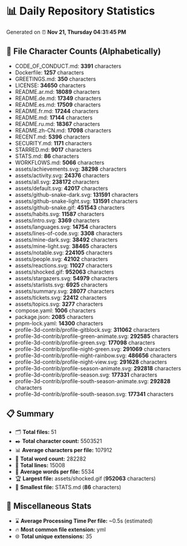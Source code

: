 # 📊 Daily Repository Statistics
Generated on ⏰ **Nov 21, Thursday 04:31:45 PM**

## 📂 File Character Counts (Alphabetically)
- CODE_OF_CONDUCT.md: **3391** characters
- Dockerfile: **1257** characters
- GREETINGS.md: **350** characters
- LICENSE: **34650** characters
- README.ar.md: **18089** characters
- README.de.md: **17349** characters
- README.es.md: **17509** characters
- README.fr.md: **17244** characters
- README.md: **17144** characters
- README.ru.md: **18367** characters
- README.zh-CN.md: **17098** characters
- RECENT.md: **5396** characters
- SECURITY.md: **1171** characters
- STARRED.md: **9017** characters
- STATS.md: **86** characters
- WORKFLOWS.md: **5066** characters
- assets/achievements.svg: **38298** characters
- assets/activity.svg: **24376** characters
- assets/all.svg: **238172** characters
- assets/default.svg: **42017** characters
- assets/github-snake-dark.svg: **131591** characters
- assets/github-snake-light.svg: **131591** characters
- assets/github-snake.gif: **451543** characters
- assets/habits.svg: **11587** characters
- assets/intro.svg: **3369** characters
- assets/languages.svg: **14754** characters
- assets/lines-of-code.svg: **3308** characters
- assets/mine-dark.svg: **38492** characters
- assets/mine-light.svg: **38465** characters
- assets/notable.svg: **224105** characters
- assets/people.svg: **42102** characters
- assets/reactions.svg: **11027** characters
- assets/shocked.gif: **952063** characters
- assets/stargazers.svg: **54979** characters
- assets/starlists.svg: **6925** characters
- assets/summary.svg: **28077** characters
- assets/tickets.svg: **22412** characters
- assets/topics.svg: **3277** characters
- compose.yaml: **1006** characters
- package.json: **2085** characters
- pnpm-lock.yaml: **14300** characters
- profile-3d-contrib/profile-gitblock.svg: **311062** characters
- profile-3d-contrib/profile-green-animate.svg: **292585** characters
- profile-3d-contrib/profile-green.svg: **177098** characters
- profile-3d-contrib/profile-night-green.svg: **291069** characters
- profile-3d-contrib/profile-night-rainbow.svg: **486656** characters
- profile-3d-contrib/profile-night-view.svg: **291628** characters
- profile-3d-contrib/profile-season-animate.svg: **292818** characters
- profile-3d-contrib/profile-season.svg: **177331** characters
- profile-3d-contrib/profile-south-season-animate.svg: **292828** characters
- profile-3d-contrib/profile-south-season.svg: **177341** characters

## 📋 Summary
- 🗂️ **Total files:** 51
- ✒️ **Total character count:** 5503521
- 📊 **Average characters per file:** 107912
- 📝 **Total word count:** 282282
- 🧾 **Total lines:** 15008
- 📐 **Average words per file:** 5534
- 🏆 **Largest file:** assets/shocked.gif (**952063** characters)
- 🥉 **Smallest file:** STATS.md (**86** characters)

## 🌟 Miscellaneous Stats
- ⌛ **Average Processing Time Per file:** ~0.5s (estimated)
- 🔥 **Most common file extension:** yml
- 🌐 **Total unique extensions:** 35
